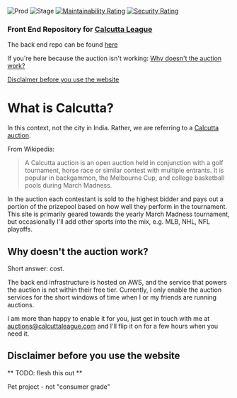 ![Prod](https://github.com/burke1791/march-madness-calcutta/workflows/Prod/badge.svg)
![Stage](https://github.com/burke1791/march-madness-calcutta/workflows/Stage/badge.svg)
[![Maintainability Rating](https://sonarcloud.io/api/project_badges/measure?project=burke1791_march-madness-calcutta&metric=sqale_rating)](https://sonarcloud.io/dashboard?id=burke1791_march-madness-calcutta)
[![Security Rating](https://sonarcloud.io/api/project_badges/measure?project=burke1791_march-madness-calcutta&metric=security_rating)](https://sonarcloud.io/dashboard?id=burke1791_march-madness-calcutta)

### Front End Repository for [Calcutta League](https://calcuttaleague.com)

The back end repo can be found [here](https://github.com/burke1791/march-madness-calcutta-api)

If you're here because the auction isn't working: [Why doesn't the auction work?](#why-doesnt-the-auction-work)

[Disclaimer before you use the website](#disclaimer-before-you-use-the-website)

# What is Calcutta?

In this context, not the city in India. Rather, we are referring to a [Calcutta auction](https://en.wikipedia.org/wiki/Calcutta_auction).

From Wikipedia: 
>A Calcutta auction is an open auction held in conjunction with a golf tournament, horse race or similar contest with multiple entrants. It is popular in backgammon, the Melbourne Cup, and college basketball pools during March Madness.

In the auction each contestant is sold to the highest bidder and pays out a portion of the prizepool based on how well they perform in the tournament. This site is primarily geared towards the yearly March Madness tournament, but occasionally I'll add other sports into the mix, e.g. MLB, NHL, NFL playoffs.

## Why doesn't the auction work?

Short answer: cost.

The back end infrastructure is hosted on AWS, and the service that powers the auction is not within their free tier. Currently, I only enable the auction services for the short windows of time when I or my friends are running auctions.

I am more than happy to enable it for you, just get in touch with me at <auctions@calcuttaleague.com> and I'll flip it on for a few hours when you need it.

## Disclaimer before you use the website

** TODO: flesh this out **

Pet project - not "consumer grade"

